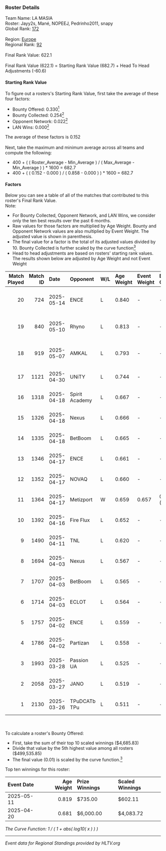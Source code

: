 ### Roster Details<br />
Team Name: LA MASIA<br />
Roster: Jayy2s, Mané, NOPEEJ, Pedrinho2011, snapy<br />
Global Rank: [172](../../standings_global_2025_07_07.md)<br />
<br />
Region: [Europe]( ../../standings_europe_2025_07_07.md)<br />
Regional Rank: [92]( ../../standings_europe_2025_07_07.md)<br />
<br />
Final Rank Value:  622.1<br />
<br />
Final Rank Value (622.1) = Starting Rank Value (682.7) + Head To Head Adjustments (-60.6)<br />

#### Starting Rank Value<br />
To figure out a rosters's Starting Rank Value, first take the average of these four factors:<br />
- Bounty Offered: 0.330[<sup>1</sup>](#table2)
- Bounty Collected: 0.254[<sup>2</sup>](#table1)
- Opponent Network: 0.022[<sup>2</sup>](#table1)
- LAN Wins: 0.000[<sup>2</sup>](#table1)

The average of these factors is 0.152<br />
<br />
Next, take the maximum and minimum average across all teams and compute the following:<br />
- 400 + ( ( Roster_Average - Min_Average ) / ( Max_Average - Min_Average ) ) * 1600 = 682.7
- 400 + ( ( 0.152 - 0.000 ) / ( 0.858 - 0.000 ) ) * 1600 = 682.7


#### Factors<br />
Below you can see a table of all of the matches that contributed to this roster's Final Rank Value.<br />
Note:<br />

- For Bounty Collected, Opponent Network, and LAN Wins, we consider only the ten best results over the past 6 months.
- Raw values for those factors are multiplied by Age Weight. Bounty and Opponent Network values are also multiplied by Event Weight. The adjusted value is shown in parenthesis.
- The final value for a factor is the total of its adjusted values divided by 10. Bounty Collected is further scaled by the curve function[<sup>3</sup>](#curveFunction)
- Head to head adjustments are based on rosters' starting rank values. The results shown below are adjusted by Age Weight and not Event Weight
<span id="table1"></span><br />


| Match Played | Match ID | Date       | Opponent       | W/L | Age Weight | Event Weight | Bounty Collected | Opponent Network | LAN Wins  | H2H Adj. | Roster                                    |
| -: | -: | :- | :- | :- | :- | :- | :- | :- | :- | -: | :- |
|           20 |      724 | 2025-05-14 | ENCE           | L   | 0.840      | -            | -                | -                | -         |    -1.72 | Jayy2s, Linko, NOPEEJ, renatoohaxx, snapy |
|           19 |      840 | 2025-05-10 | Rhyno          | L   | 0.813      | -            | -                | -                | -         |    -8.61 | Jayy2s, Mané, NOPEEJ, Pedrinho2011, snapy |
|           18 |      919 | 2025-05-07 | AMKAL          | L   | 0.793      | -            | -                | -                | -         |    -8.06 | Jayy2s, Linko, NOPEEJ, renatoohaxx, snapy |
|           17 |     1121 | 2025-04-30 | UNiTY          | L   | 0.744      | -            | -                | -                | -         |    -9.41 | Jayy2s, Linko, NOPEEJ, rafaxF, snapy      |
|           16 |     1318 | 2025-04-18 | Spirit Academy | L   | 0.667      | -            | -                | -                | -         |    -1.97 | Jayy2s, Linko, NOPEEJ, rafaxF, snapy      |
|           15 |     1326 | 2025-04-18 | Nexus          | L   | 0.666      | -            | -                | -                | -         |    -3.71 | Jayy2s, Linko, NOPEEJ, rafaxF, snapy      |
|           14 |     1335 | 2025-04-18 | BetBoom        | L   | 0.665      | -            | -                | -                | -         |    -1.19 | Jayy2s, Linko, NOPEEJ, rafaxF, snapy      |
|           13 |     1346 | 2025-04-17 | ENCE           | L   | 0.661      | -            | -                | -                | -         |    -1.53 | Jayy2s, Linko, NOPEEJ, rafaxF, snapy      |
|           12 |     1352 | 2025-04-17 | NOVAQ          | L   | 0.660      | -            | -                | -                | -         |   -12.10 | Jayy2s, Linko, NOPEEJ, rafaxF, snapy      |
|           11 |     1364 | 2025-04-17 | Metizport      | W   | 0.659      | 0.657        | 0.027 (0.012)    | 0.504 (0.218)    | 0 (0.000) |    18.21 | Jayy2s, Linko, NOPEEJ, rafaxF, snapy      |
|           10 |     1392 | 2025-04-16 | Fire Flux      | L   | 0.652      | -            | -                | -                | -         |    -5.49 | Jayy2s, Linko, NOPEEJ, rafaxF, snapy      |
|            9 |     1490 | 2025-04-11 | TNL            | L   | 0.620      | -            | -                | -                | -         |    -1.12 | Jayy2s, Linko, NOPEEJ, rafaxF, snapy      |
|            8 |     1694 | 2025-04-03 | Nexus          | L   | 0.567      | -            | -                | -                | -         |    -3.37 | Jayy2s, Linko, NOPEEJ, rafaxF, snapy      |
|            7 |     1707 | 2025-04-03 | BetBoom        | L   | 0.565      | -            | -                | -                | -         |    -1.24 | Jayy2s, Linko, NOPEEJ, rafaxF, snapy      |
|            6 |     1714 | 2025-04-03 | ECLOT          | L   | 0.564      | -            | -                | -                | -         |    -2.53 | Jayy2s, Linko, NOPEEJ, rafaxF, snapy      |
|            5 |     1757 | 2025-04-02 | ENCE           | L   | 0.559      | -            | -                | -                | -         |    -1.50 | Jayy2s, Linko, NOPEEJ, rafaxF, snapy      |
|            4 |     1786 | 2025-04-02 | Partizan       | L   | 0.558      | -            | -                | -                | -         |    -3.62 | Jayy2s, Linko, NOPEEJ, rafaxF, snapy      |
|            3 |     1993 | 2025-03-28 | Passion UA     | L   | 0.525      | -            | -                | -                | -         |    -0.47 | Jayy2s, Linko, NOPEEJ, rafaxF, snapy      |
|            2 |     2058 | 2025-03-27 | JANO           | L   | 0.519      | -            | -                | -                | -         |    -6.60 | Jayy2s, Linko, NOPEEJ, rafaxF, snapy      |
|            1 |     2130 | 2025-03-26 | TPuDCATb TPu   | L   | 0.511      | -            | -                | -                | -         |    -4.62 | Jayy2s, Linko, NOPEEJ, rafaxF, snapy      |

<br />
<span id="table2"></span><br />
To calculate a roster's Bounty Offered:<br />

- First, take the sum of their top 10 scaled winnings ($4,685.83)
- Divide that value by the 5th highest value among all rosters ($499,535.85)
- The final value (0.01) is scaled by the curve function.[<sup>3</sup>](#curveFunction)

Top ten winnings for this roster:<br />

| Event Date | Age Weight | Prize Winnings | Scaled Winnings |
| :- | -: | :- | :- |
| 2025-05-11 |      0.819 | $735.00        | $602.11         |
| 2025-04-20 |      0.681 | $6,000.00      | $4,083.72       |


<span id="curveFunction"></span>_The Curve Function: 1 / ( 1 + abs( log10( x ) ) )_<br />

---
_Event data for Regional Standings provided by HLTV.org_<br />
